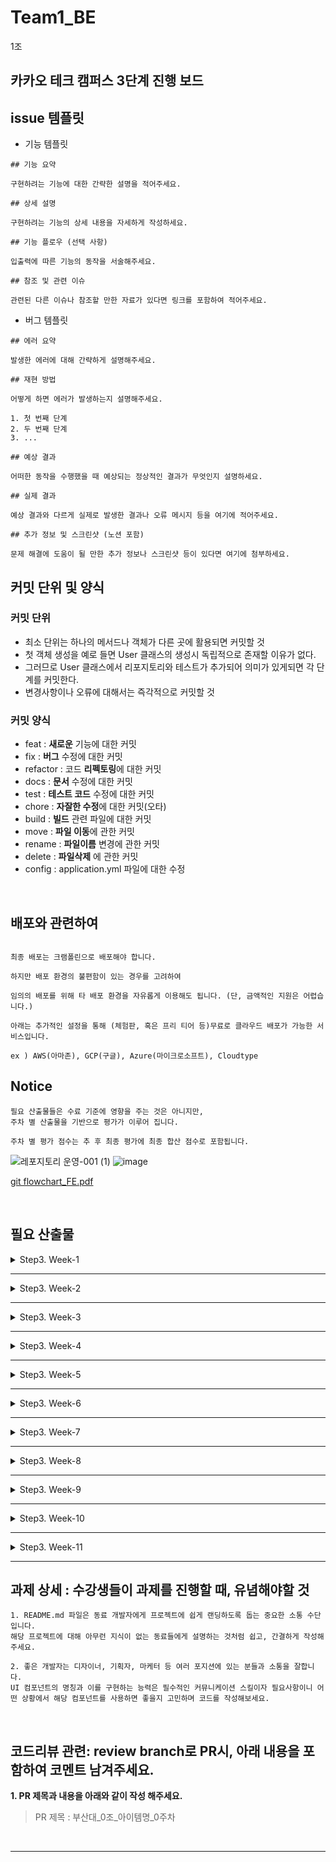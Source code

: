 # Team1_BE
1조
## 카카오 테크 캠퍼스 3단계 진행 보드

## issue 템플릿
- 기능 템플릿
```
## 기능 요약

구현하려는 기능에 대한 간략한 설명을 적어주세요.

## 상세 설명

구현하려는 기능의 상세 내용을 자세하게 작성하세요. 

## 기능 플로우 (선택 사항)

입출력에 따른 기능의 동작을 서술해주세요.

## 참조 및 관련 이슈

관련된 다른 이슈나 참조할 만한 자료가 있다면 링크를 포함하여 적어주세요.
```
- 버그 템플릿
```
## 에러 요약

발생한 에러에 대해 간략하게 설명해주세요.

## 재현 방법

어떻게 하면 에러가 발생하는지 설명해주세요.

1. 첫 번째 단계
2. 두 번째 단계
3. ...

## 예상 결과

어떠한 동작을 수행했을 때 예상되는 정상적인 결과가 무엇인지 설명하세요.

## 실제 결과 

예상 결과와 다르게 실제로 발생한 결과나 오류 메시지 등을 여기에 적어주세요.

## 추가 정보 및 스크린샷 (노션 포함)

문제 해결에 도움이 될 만한 추가 정보나 스크린샷 등이 있다면 여기에 첨부하세요.

```

## 커밋 단위 및 양식

### 커밋 단위
- 최소 단위는 하나의 메서드나 객체가 다른 곳에 활용되면 커밋할 것
- 첫 객체 생성을 예로 들면 User 클래스의 생성시 독립적으로 존재할 이유가 없다.
- 그러므로 User 클래스에서 리포지토리와 테스트가 추가되어 의미가 있게되면 각 단계를 커밋한다.
- 변경사항이나 오류에 대해서는 즉각적으로 커밋할 것

### 커밋 양식
- feat : **새로운** 기능에 대한 커밋
- fix : **버그** 수정에 대한 커밋
- refactor : 코드 **리펙토링**에 대한 커밋
- docs : **문서** 수정에 대한 커밋
- test : **테스트 코드** 수정에 대한 커밋
- chore : **자잘한 수정**에 대한 커밋(오타)
- build : **빌드** 관련 파일에 대한 커밋
- move : **파일 이동**에 관한 커밋
- rename : **파일이름** 변경에 관한 커밋
- delete : **파일삭제** 에 관한 커밋
- config : application.yml 파일에 대한 수정

</br>

## 배포와 관련하여

```

최종 배포는 크램폴린으로 배포해야 합니다.

하지만 배포 환경의 불편함이 있는 경우를 고려하여 

임의의 배포를 위해 타 배포 환경을 자유롭게 이용해도 됩니다. (단, 금액적인 지원은 어렵습니다.)

아래는 추가적인 설정을 통해 (체험판, 혹은 프리 티어 등)무료로 클라우드 배포가 가능한 서비스입니다.

ex ) AWS(아마존), GCP(구글), Azure(마이크로소프트), Cloudtype 

```
## Notice

```
필요 산출물들은 수료 기준에 영향을 주는 것은 아니지만, 
주차 별 산출물을 기반으로 평가가 이루어 집니다.

주차 별 평가 점수는 추 후 최종 평가에 최종 합산 점수로 포함됩니다.
```

![레포지토리 운영-001 (1)](https://github.com/Step3-kakao-tech-campus/practice/assets/138656575/acb0dccd-0441-4200-999a-981865535d5f)
![image](https://github.com/Step3-kakao-tech-campus/practice/assets/138656575/b42cbc06-c5e7-4806-8477-63dfa8e807a0)

[git flowchart_FE.pdf](https://github.com/Step3-kakao-tech-campus/practice/files/12521045/git.flowchart_FE.pdf)




</br>

## 필요 산출물
<details>
<summary>Step3. Week-1</summary>
<div>
    
✅**1주차**
    
```
    - 5 Whys
    - 마켓 리서치
    - 페르소나 & 저니맵
    - 와이어 프레임
    - 칸반보드
```
    
</div>
</details>

---

<details>
<summary>Step3. Week-2</summary>
<div>
    
✅**2주차**
    
```
    - ERD 설계서
    
    - API 명세서
```
    
</div>
</details>

---

<details>
<summary>Step3. Week-3</summary>
<div>
    
✅**3주차**
    
```
    - 최종 기획안
```
    
</div>
</details>

---

<details>
<summary>Step3. Week-4</summary>
<div>
    
✅**4주차**
    
```
    - 4주차 github
    
    - 4주차 노션
```
    
</div>
</details>

---
<details>
<summary>Step3. Week-5</summary>
<div>
    
✅**5주차**
    
```
    - 5주차 github
    
    - 5주차 노션
```
    
</div>
</details>

---

<details>
<summary>Step3. Week-6</summary>
<div>
    
✅**6주차**
    
```
    - 6주차 github
    
    - 중간발표자료
    
    - 피어리뷰시트
```
    
</div>
</details>

---

<details>
<summary>Step3. Week-7</summary>
<div>
    
✅**7주차**
    
```
    - 7주차 github
    
    - 7주차 노션
```
    
</div>
</details>

---

<details>
<summary>Step3. Week-8</summary>
<div>
    
✅**8주차**
    
```
    - 중간고사
    
```
    
</div>
</details>

---

<details>
<summary>Step3. Week-9</summary>
<div>
    
✅**9주차**
    
```
    - 9주차 github
    
    - 9주차 노션
```
    
</div>
</details>

---

<details>
<summary>Step3. Week-10</summary>
<div>
    
✅**10주차**
    
```
    - 10주차 github
    
    - 테스트 시나리오 명세서
    
    - 테스트 결과 보고서
```
    
</div>
</details>

---

<details>
<summary>Step3. Week-11</summary>
<div>
    
✅**11주차**
    
```
    - 최종 기획안
    
    - 배포 인스턴스 링크
```
    
</div>
</details>

---

## **과제 상세 : 수강생들이 과제를 진행할 때, 유념해야할 것**

```
1. README.md 파일은 동료 개발자에게 프로젝트에 쉽게 랜딩하도록 돕는 중요한 소통 수단입니다.
해당 프로젝트에 대해 아무런 지식이 없는 동료들에게 설명하는 것처럼 쉽고, 간결하게 작성해주세요.

2. 좋은 개발자는 디자이너, 기획자, 마케터 등 여러 포지션에 있는 분들과 소통을 잘합니다.
UI 컴포넌트의 명칭과 이를 구현하는 능력은 필수적인 커뮤니케이션 스킬이자 필요사항이니 어떤 상황에서 해당 컴포넌트를 사용하면 좋을지 고민하며 코드를 작성해보세요.

```

</br>

## **코드리뷰 관련: review branch로 PR시, 아래 내용을 포함하여 코멘트 남겨주세요.**

**1. PR 제목과 내용을 아래와 같이 작성 해주세요.**

> PR 제목 : 부산대_0조_아이템명_0주차
> 

</br>

</div>

---
